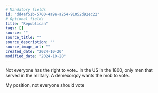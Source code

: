 ```yaml
---
# Mandatory fields
id: "dd4af51b-5700-4a9e-a254-91052d92ec22"
# Optional fields
title: "Republican"
tags: []
source: ""
source_title: ""
source_description: ""
source_image_url: ""
created_date: "2024-10-20"
modified_date: "2024-10-20"
---
```

Not everyone has the right to vote.. in the US in the 1800, only men that served in the military. 
A demexorqcy wants the mob to vote..

My position, not everyone should vote 